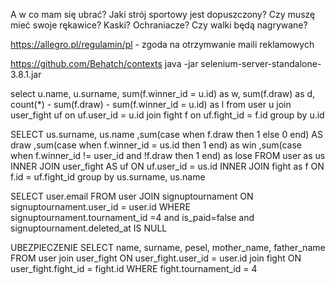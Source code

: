 A w co mam się ubrać? Jaki strój sportowy jest dopuszczony?
Czy muszę mieć swoje rękawice? Kaski? Ochraniacze?
Czy walki będą nagrywane?


https://allegro.pl/regulamin/pl - zgoda na otrzymwanie maili reklamowych

https://github.com/Behatch/contexts
java -jar selenium-server-standalone-3.8.1.jar


select u.name, u.surname,
  sum(f.winner_id = u.id) as w,
  sum(f.draw) as d,
  count(*) - sum(f.draw) - sum(f.winner_id = u.id) as l
from user u join user_fight uf on uf.user_id = u.id join fight f on uf.fight_id = f.id group by u.id

SELECT us.surname, us.name
  ,sum(case when f.draw then 1 else 0 end) AS draw
  ,sum(case when f.winner_id = us.id then 1 end) as win
  ,sum(case when f.winner_id != user_id and !f.draw then 1 end) as lose
FROM user as us
  INNER JOIN user_fight AS uf
    ON uf.user_id = us.id
  INNER JOIN fight as f
    ON f.id = uf.fight_id
group by us.surname, us.name

SELECT user.email
FROM user
JOIN signuptournament ON signuptournament.user_id = user.id
WHERE signuptournament.tournament_id =4 and is_paid=false and signuptournament.deleted_at IS NULL

UBEZPIECZENIE
SELECT name, surname, pesel, mother_name, father_name FROM user
join user_fight ON user_fight.user_id = user.id
join fight ON user_fight.fight_id = fight.id
WHERE fight.tournament_id = 4

